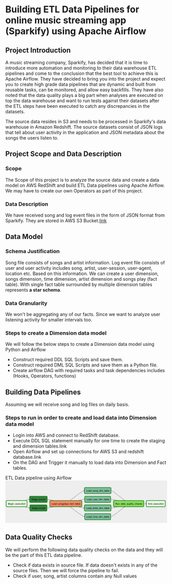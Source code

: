 # Building ETL Data Pipelines for online music streaming app (Sparkify) using Apache Airflow

## Project Introduction
A music streaming company, Sparkify, has decided that it is time to introduce more automation and monitoring to their data warehouse ETL pipelines and come to the conclusion that the best tool to achieve this is Apache Airflow.
They have decided to bring you into the project and expect you to create high grade data pipelines that are dynamic and built from reusable tasks, can be monitored, and allow easy backfills. 
They have also noted that the data quality plays a big part when analyses are executed on top the data warehouse and want to run tests against their datasets after the ETL steps have been executed to catch any discrepancies in the datasets.

The source data resides in S3 and needs to be processed in Sparkify's data warehouse in Amazon Redshift. The source datasets consist of JSON logs that tell about user activity in the application and JSON metadata about the songs the users listen to.

## Project Scope and Data Description
### Scope
The Scope of this project is to analyze the source data and create a data model on AWS RedShift and build ETL Data pipelines using Apache Airflow. We may have to create our own Operators as part of this project.

### Data Description
We have received song and log event files in the form of JSON format from Sparkify. They are stored in AWS S3 Bucket.[link](https://s3.console.aws.amazon.com/s3/buckets/udacity-dend?region=us-west-2&tab=objects)


## Data Model
### Schema Justification
Song file consists of songs and artist information. Log event file consists of user and user activity includes song, artist, user-session, user-agent, location etc. 
Based on this information. We can create a user dimension, songs dimension, time dimension, artist dimension and songs play (fact table). With single fact table surrounded by multiple dimension tables represents **a star schema**.

### Data Granularity
We won't be aggregating any of our facts. Since we want to analyze user listening activity for smaller intervals too. 

### Steps to create a Dimension data model
We will follow the below steps to create a Dimension data model using Python and Airflow

* Construct required DDL SQL Scripts and save them.
* Construct required DML SQL Scripts and save them as a Python file.
* Create airflow DAG with required tasks and task dependencies includes (Hooks, Operators, functions)

## Building Data Pipelines
Assuming we will receive song and log files on daily basis.

### Steps to run in order to create and load data into Dimension data model
* Login into AWS and connect to RedShift database.
* Execute DDL SQL statement manually for one time to create the staging and dimension tables.link
* Open Airflow and set up connections for AWS S3 and redshift database.link
* On the DAG and Trigger it manually to load data into Dimension and Fact tables.

ETL Data pipeline using Airflow
![alt text](https://github.com/SG453/data-engineer_projects/blob/main/airflow_project/Dag_img.JPG "Airflow DAG")

## Data Quality Checks
We will perform the following data quality checks on the data and they will be the part of this ETL data pipeline.

* Check if data exists in source file. If data doesn't exists in any of the source files. Then we will force the pipeline to fail.
* Check if user, song, artist columns contain any Null values

